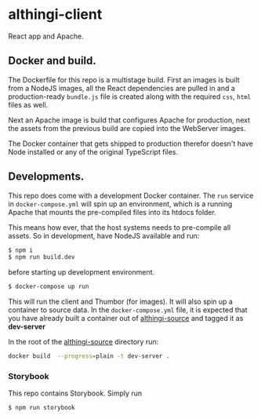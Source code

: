 # althingi-client

React app and Apache.

## Docker and build.
The Dockerfile for this repo is a multistage build.
First an images is built from a NodeJS images, all the React dependencies are pulled in and a production-ready `bundle.js` file is created along with the required `css`, `html` files as well.

Next an Apache image is build that configures Apache for production, next the assets from the previous build are copied into the WebServer images.

The Docker container that gets shipped to production therefor doesn't have Node installed or any of the original TypeScript files.

## Developments.
This repo does come with a development Docker container. The `run` service in `docker-compose.yml` will spin up an environment, which is a running Apache that mounts the pre-compiled files into its htdocs folder.

This means how ever, that the host systems needs to pre-compile all assets. So in development, have NodeJS available and run:

```sh
$ npm i
$ npm run build.dev
```
before starting up development environment.

```sh
$ docker-compose up run
```
This will run the client and Thumbor (for images). It will also spin up a container to source data. In the `docker-compose.yml` file, it is expected that you have already built a container out of [althingi-source](https://github.com/fizk/althingi-source) and tagged it as **dev-server**

In the root of the [althingi-source](https://github.com/fizk/althingi-source) directory run:
```sh
docker build  --progress=plain -t dev-server .
```

### Storybook
This repo contains Storybook. Simply run
```sh
$ npm run storybook
```
